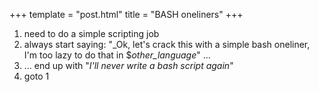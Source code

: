+++
template = "post.html"
title = "BASH oneliners"
+++

1. need to do a simple scripting job
2. always start saying: "_Ok, let's crack this with a simple bash oneliner, I'm too lazy to do that in $_other_language_" ...
3. ... end up with "_I'll never write a bash script again_"
4. goto 1

